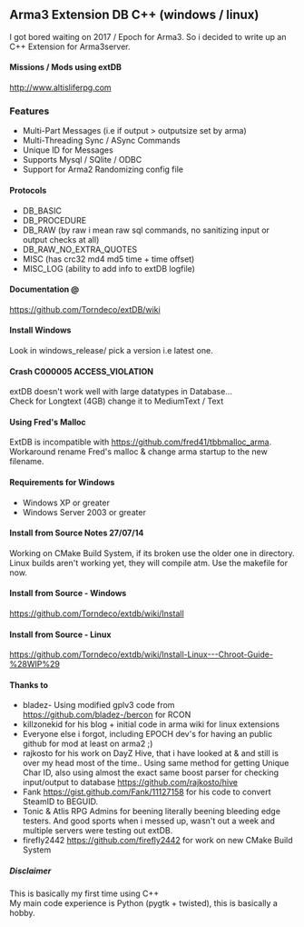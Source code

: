 ## Arma3 Extension DB  C++ (windows / linux)

I got bored waiting on 2017 / Epoch for Arma3.
So i decided to write up an C++ Extension for Arma3server.


#### Missions / Mods using extDB
http://www.altisliferpg.com  


### Features

 - Multi-Part Messages (i.e if output > outputsize set by arma)
 - Multi-Threading Sync / ASync Commands
 - Unique ID for Messages
 - Supports Mysql / SQlite / ODBC
 - Support for Arma2 Randomizing config file


#### Protocols

 - DB_BASIC
 - DB_PROCEDURE
 - DB_RAW (by raw i mean raw sql commands, no sanitizing input or output checks at all)
 - DB_RAW_NO_EXTRA_QUOTES
 - MISC (has crc32 md4 md5 time + time offset)
 - MISC_LOG (ability to add info to extDB logfile)


#### Documentation @  
https://github.com/Torndeco/extDB/wiki

#### Install Windows
Look in windows_release/ pick a version i.e latest one.  

#### Crash C000005 ACCESS_VIOLATION
extDB doesn't work well with large datatypes in Database...  
   Check for Longtext (4GB) change it to MediumText / Text
 
#### Using Fred's Malloc
ExtDB is incompatible with https://github.com/fred41/tbbmalloc_arma.  
   Workaround rename Fred's malloc & change arma startup to the new filename.  

#### Requirements for Windows

 - Windows XP or greater
 - Windows Server 2003 or greater


#### Install from Source Notes 27/07/14
Working on CMake Build System, if its broken use the older one in directory.
Linux builds aren't working yet, they will compile atm. Use the makefile for now.


#### Install from Source - Windows
https://github.com/Torndeco/extdb/wiki/Install

#### Install from Source - Linux
https://github.com/Torndeco/extdb/wiki/Install-Linux---Chroot-Guide-%28WIP%29


#### Thanks to

 - bladez- Using modified gplv3 code from https://github.com/bladez-/bercon for RCON
 - killzonekid for his blog + initial code in arma wiki for linux extensions
 - Everyone else i forgot, including EPOCH dev's for having an public github for mod at least on arma2 ;)
 - rajkosto for his work on DayZ Hive, that i have looked at & and still is over my head most of the time..   Using same method for getting Unique Char ID, also using almost the exact same boost parser for checking input/output to database   https://github.com/rajkosto/hive
 - Fank https://gist.github.com/Fank/11127158 for his code to convert SteamID to BEGUID.
 - Tonic & Atlis RPG Admins for beening literally beening bleeding edge testers. And good sports when i messed up, wasn't out a week and multiple servers were testing out extDB.
 - firefly2442 https://github.com/firefly2442 for work on new CMake Build System


##### Disclaimer
This is basically my first time using C++  
My main code experience is Python (pygtk + twisted), this is basically a hobby.
